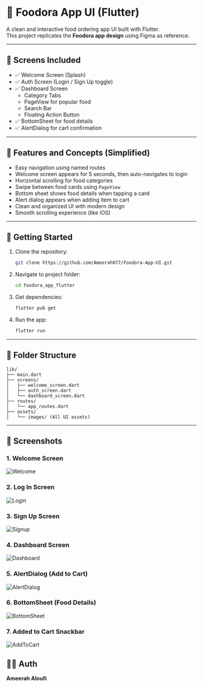 # 🍔 Foodora App UI (Flutter)

A clean and interactive food ordering app UI built with Flutter.  
This project replicates the **Foodora app design** using Figma as reference.

---

## 📱 Screens Included

- ✅ Welcome Screen (Splash)
- ✅ Auth Screen (Login / Sign Up toggle)
- ✅ Dashboard Screen
  - Category Tabs
  - PageView for popular food
  - Search Bar
  - Floating Action Button
- ✅ BottomSheet for food details
- ✅ AlertDialog for cart confirmation

---

## 🔧 Features and Concepts (Simplified)

- Easy navigation using named routes  
- Welcome screen appears for 5 seconds, then auto-navigates to login  
- Horizontal scrolling for food categories  
- Swipe between food cards using `PageView`  
- Bottom sheet shows food details when tapping a card  
- Alert dialog appears when adding item to cart  
- Clean and organized UI with modern design  
- Smooth scrolling experience (like iOS)

---

## 🔧 Getting Started

1. Clone the repository:
   ```bash
   git clone https://github.com/Ameerah077/Foodora-App-UI.git
   ```
2. Navigate to project folder:
   ```bash
   cd foodora_app_flutter
   ```
3. Get dependencies:
   ```bash
   flutter pub get
   ```
4. Run the app:
   ```bash
   flutter run
   ```

---

## 📁 Folder Structure

```
lib/
├── main.dart
├── screens/
│   ├── welcome_screen.dart
│   ├── auth_screen.dart
│   └── dashboard_screen.dart
├── routes/
│   └── app_routes.dart
├── assets/
│   └── images/ (All UI assets)
```

---

## 📸 Screenshots

### 1. Welcome Screen
![Welcome](assets/images/screenshots/screenshot1.png)

### 2. Log In Screen
![Login](assets/images/screenshots/screenshot2.png)

### 3. Sign Up Screen
![Signup](assets/images/screenshots/screenshot3.png)

### 4. Dashboard Screen
![Dashboard](assets/images/screenshots/screenshot4.png)

### 5. AlertDialog (Add to Cart)
![AlertDialog](assets/images/screenshots/screenshot5.png)

### 6. BottomSheet (Food Details)
![BottomSheet](assets/images/screenshots/screenshot6.png)

### 7. Added to Cart Snackbar
![AddToCart](assets/images/screenshots/screenshot7.png)


## 👩‍💻 Auth

**Ameerah Aloufi**
